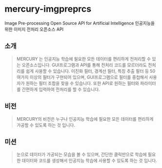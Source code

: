 # mercury-imgpreprcs
Image Pre-processing Open Source API for Artificial Intelligence
인공지능을 위한 이미지 전처리 오픈소스 API

## 소개
> MERCURY 는 인공지능 학습에 필요한 모든 데이터를 편리하게 전처리할 수 있는 오픈소스입니다. GUI프로그램과 API를 통해 전처리 코드를 모르더라도 전처리를 쉽게 사용할 수 있습니다.
이진화 필터, 경계선 필터, 특징 추출 필터 등 50여가지 이상의 필터가 구현되어 있으며, GUI프로그램으로 필터를 중첩해서 사용자가 원하는 필터 조합을 찾을 수 있습니다. 또한 API로 원하는 필터와 파라미터를 간편하게 입력하여 전처리를 할 수 있습니다.

## 비전
> MERCURY의 비전은 누구나 인공지능 학습에 필요한 모든 데이터를 편리하게 가공할 수 있도록 하는 것 입니다.   

## 미션
> 눈으로 데이터가 가공되는 모습을 볼 수 있으며, 간단한 클릭만으로 학습에 필요한 데이터와 코드를 생성해서 인공지능 학습에 사용할 수 있도록 하는 것 입니다. 
